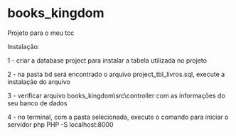 # books_kingdom
Projeto para o meu tcc

Instalação:

1 - criar a database project para instalar a tabela utilizada no projeto

2 - na pasta bd será encontrado o arquivo project_tbl_livros.sql, execute a instalação do arquivo

3 - verificar arquivo books_kingdom\src\controller com as informações do seu banco de dados

4 - no terminal, com a pasta selecionada, execute o comando para iniciar o servidor php PHP -S localhost:8000
